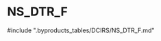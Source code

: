 # NS_DTR_F

<!-- ATTENTION : Ne pas supprimer ou modifier la ligne ci-dessous -->
#include ".byproducts_tables/DCIRS/NS_DTR_F.md"
<!-- ATTENTION : Ne pas supprimer ou modifier la ligne ci-dessus -->
